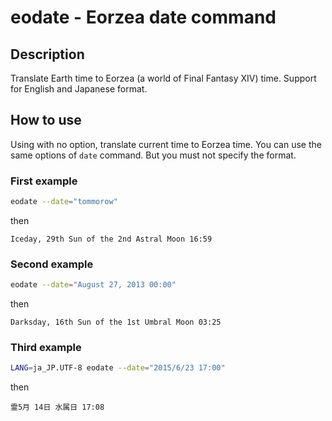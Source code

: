 # eodate - Eorzea date command
## Description
Translate Earth time to Eorzea (a world of Final Fantasy XIV) time.
Support for English and Japanese format.

## How to use
Using with no option, translate current time to Eorzea time.
You can use the same options of `date` command.
But you must not specify the format.

### First example
```bash
eodate --date="tommorow"
```
then
```
Iceday, 29th Sun of the 2nd Astral Moon 16:59
```

### Second example
```bash
eodate --date="August 27, 2013 00:00"
```
then
```
Darksday, 16th Sun of the 1st Umbral Moon 03:25
```

### Third example
```bash
LANG=ja_JP.UTF-8 eodate --date="2015/6/23 17:00"
```
then
```
霊5月 14日 水属日 17:08
```
